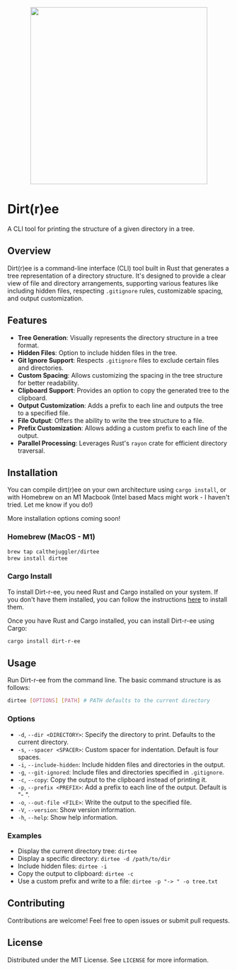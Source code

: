 <p align="center">
  <img src="https://github.com/calthejuggler/dirt-r-ee/assets/30095183/7ec6360e-2a01-49b4-98f8-e5ffbe9ee086" width="400" />
</p>

# Dirt(r)ee

A CLI tool for printing the structure of a given directory in a tree.

## Overview

Dirt(r)ee is a command-line interface (CLI) tool built in Rust that generates a tree representation of a directory
structure. It's designed to provide a clear view of file and directory arrangements, supporting various features like
including hidden files, respecting `.gitignore` rules, customizable spacing, and output customization.

## Features

- **Tree Generation**: Visually represents the directory structure in a tree format.
- **Hidden Files**: Option to include hidden files in the tree.
- **Git Ignore Support**: Respects `.gitignore` files to exclude certain files and directories.
- **Custom Spacing**: Allows customizing the spacing in the tree structure for better readability.
- **Clipboard Support**: Provides an option to copy the generated tree to the clipboard.
- **Output Customization**: Adds a prefix to each line and outputs the tree to a specified file.
- **File Output**: Offers the ability to write the tree structure to a file.
- **Prefix Customization**: Allows adding a custom prefix to each line of the output.
- **Parallel Processing**: Leverages Rust's `rayon` crate for efficient directory traversal.

## Installation

You can compile dirt(r)ee on your own architecture using `cargo install`, or with Homebrew on an M1 Macbook (Intel based
Macs might work - I haven't tried. Let me know if you do!)

More installation options coming soon!

### Homebrew (MacOS - M1)

```bash
brew tap calthejuggler/dirtee
brew install dirtee
```

### Cargo Install

To install Dirt-r-ee, you need Rust and Cargo installed on your system. If you don't have them installed, you can follow
the instructions [here](https://doc.rust-lang.org/cargo/getting-started/installation.html) to install them.

Once you have Rust and Cargo installed, you can install Dirt-r-ee using Cargo:

```bash
cargo install dirt-r-ee
```

## Usage

Run Dirt-r-ee from the command line. The basic command structure is as follows:

```bash
dirtee [OPTIONS] [PATH] # PATH defaults to the current directory
```

### Options

- `-d`, `--dir <DIRECTORY>`: Specify the directory to print. Defaults to the current directory.
- `-s`, `--spacer <SPACER>`: Custom spacer for indentation. Default is four spaces.
- `-i`, `--include-hidden`: Include hidden files and directories in the output.
- `-g`, `--git-ignored`: Include files and directories specified in `.gitignore`.
- `-c`, `--copy`: Copy the output to the clipboard instead of printing it.
- `-p`, `--prefix <PREFIX>`: Add a prefix to each line of the output. Default is "- ".
- `-o`, `--out-file <FILE>`: Write the output to the specified file.
- `-V`, `--version`: Show version information.
- `-h`, `--help`: Show help information.

### Examples

- Display the current directory tree: `dirtee`
- Display a specific directory: `dirtee -d /path/to/dir`
- Include hidden files: `dirtee -i`
- Copy the output to clipboard: `dirtee -c`
- Use a custom prefix and write to a file: `dirtee -p "-> " -o tree.txt`

## Contributing

Contributions are welcome! Feel free to open issues or submit pull requests.

## License

Distributed under the MIT License. See `LICENSE` for more information.
